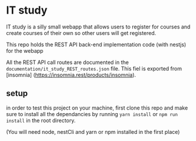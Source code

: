 # IT study
IT study is a silly small webapp that allows users to register for courses and create courses of their own so other users will get registered.

This repo holds the REST API back-end implementation code (with nestjs) for the webapp

All the REST API call routes are documented in the `documentation/it_study_REST_routes.json` file. This fiel is exported from [insomnia] (https://insomnia.rest/products/insomnia).

## setup

in order to test this project on your machine, first clone this repo and make sure to install all the dependancies by running `yarn install` or `npm run install` in the root directory. 

(You will need node, nestCli and yarn or npm installed in the first place)